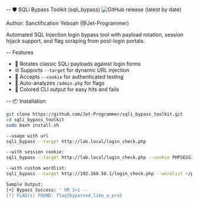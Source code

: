 -- 🛡️ SQLi Bypass Toolkit (sqli_bypass)
![GitHub release (latest by date)](https://img.shields.io/github/v/release/Jet-Programmer/sqli_bypass_toolkit)

Author: Sanctification Yeboah (@Jet-Programmer)

Automated SQL Injection login bypass tool with payload rotation, session hijack support, and flag scraping from post-login portals.

-- Features

- 🔁 Rotates classic SQLi payloads against login forms
- 🌐 Supports `--target` for dynamic URL injection
- 🍪 Accepts `--cookie` for authenticated testing
- 🧠 Auto-analyzes `/admin.php` for flags
- 🌈 Colored CLI output for easy hits and fails

-- 📦 Installation

```bash
git clone https://github.com/Jet-Programmer/sqli_bypass_toolkit.git
cd sqli_bypass_toolkit
sudo bash install.sh

--usage with url
sqli_bypass --target http://lab.local/login_check.php

--with session cookie:
sqli_bypass --target http://lab.local/login_check.php --cookie PHPSESSID=abc123

--with custom wordlist:
sqli_bypass --target http://192.168.56.1/login_check.php --wordlist ~/payloads/sqli.txt

Sample Output:
[+] Bypass Success: ' OR 1=1 --
[!] FLAG(s) FOUND: flag{bypassed_like_a_pro}

